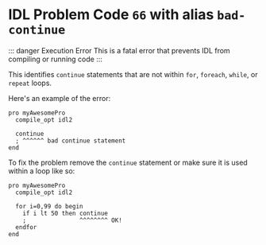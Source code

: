 # IDL Problem Code `66` with alias `bad-continue`

::: danger Execution Error
This is a fatal error that prevents IDL from compiling or running code
:::

This identifies `continue` statements that are not within `for`, `foreach`, `while`, or `repeat` loops.

Here's an example of the error:

```idl{4,5}
pro myAwesomePro
  compile_opt idl2

  continue
  ; ^^^^^^ bad continue statement
end
```

To fix the problem remove the `continue` statement or make sure it is used within a loop like so:

```idl{5,6}
pro myAwesomePro
  compile_opt idl2

  for i=0,99 do begin
    if i lt 50 then continue
    ;               ^^^^^^^^ OK!
  endfor
end
```
